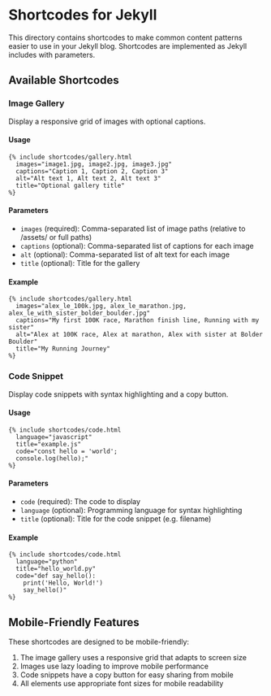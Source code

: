 # Shortcodes for Jekyll

This directory contains shortcodes to make common content patterns easier to use in your Jekyll blog. Shortcodes are implemented as Jekyll includes with parameters.

## Available Shortcodes

### Image Gallery

Display a responsive grid of images with optional captions.

#### Usage

```liquid
{% include shortcodes/gallery.html
  images="image1.jpg, image2.jpg, image3.jpg"
  captions="Caption 1, Caption 2, Caption 3"
  alt="Alt text 1, Alt text 2, Alt text 3"
  title="Optional gallery title"
%}
```

#### Parameters

- `images` (required): Comma-separated list of image paths (relative to /assets/ or full paths)
- `captions` (optional): Comma-separated list of captions for each image
- `alt` (optional): Comma-separated list of alt text for each image
- `title` (optional): Title for the gallery

#### Example

```liquid
{% include shortcodes/gallery.html
  images="alex_le_100k.jpg, alex_le_marathon.jpg, alex_le_with_sister_bolder_boulder.jpg"
  captions="My first 100K race, Marathon finish line, Running with my sister"
  alt="Alex at 100K race, Alex at marathon, Alex with sister at Bolder Boulder"
  title="My Running Journey"
%}
```

### Code Snippet

Display code snippets with syntax highlighting and a copy button.

#### Usage

```liquid
{% include shortcodes/code.html
  language="javascript"
  title="example.js"
  code="const hello = 'world';
  console.log(hello);"
%}
```

#### Parameters

- `code` (required): The code to display
- `language` (optional): Programming language for syntax highlighting
- `title` (optional): Title for the code snippet (e.g. filename)

#### Example

```liquid
{% include shortcodes/code.html
  language="python"
  title="hello_world.py"
  code="def say_hello():
    print('Hello, World!')
    say_hello()"
%}
```

## Mobile-Friendly Features

These shortcodes are designed to be mobile-friendly:

1. The image gallery uses a responsive grid that adapts to screen size
2. Images use lazy loading to improve mobile performance
3. Code snippets have a copy button for easy sharing from mobile
4. All elements use appropriate font sizes for mobile readability
